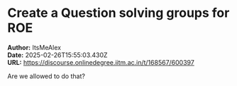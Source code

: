 # Create a Question solving groups for ROE

**Author:** ItsMeAlex  
**Date:** 2025-02-26T15:55:03.430Z  
**URL:** https://discourse.onlinedegree.iitm.ac.in/t/168567/600397

Are we allowed to do that?
